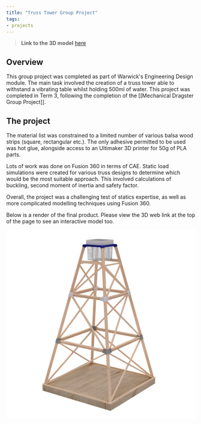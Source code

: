```yaml
---
title: "Truss Tower Group Project"
tags:
- projects
---
```


>**Link to the 3D model** [here](https://a360.co/3MmzSey)


## Overview
  
This group project was completed as part of Warwick's Engineering Design module. The main task involved the creation of a truss tower able to withstand a vibrating table whilst holding 500ml of water. This project was completed in Term 3, following the completion of the [[Mechanical Dragster Group Project]].

## The project

The material list was constrained to a limited number of various balsa wood strips (square, rectangular etc.). The only adhesive permitted to be used was hot glue, alongside access to an Ultimaker 3D printer for 50g of PLA parts.

Lots of work was done on Fusion 360 in terms of CAE. Static load simulations were created for various truss designs to determine which would be the most suitable approach. This involved calculations of buckling, second moment of inertia and safety factor.

Overall, the project was a challenging test of statics expertise, as well as more complicated modelling techniques using Fusion 360.

Below is a render of the final product. Please view the 3D web link at the top of the page to see an interactive model too.


![Image of truss tower](/emil/images/truss.png)
